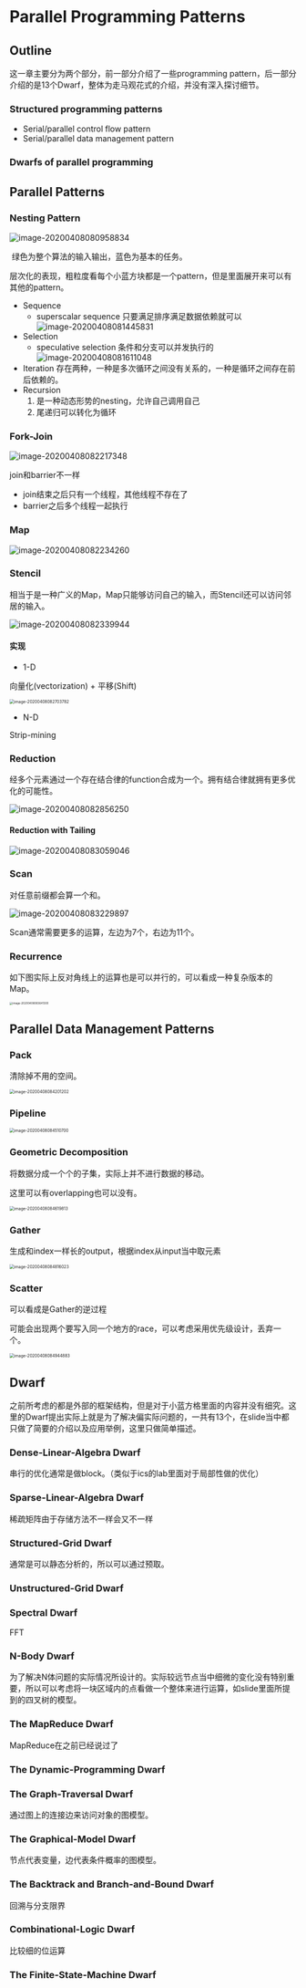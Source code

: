 # Parallel Programming Patterns



## Outline

这一章主要分为两个部分，前一部分介绍了一些programming pattern，后一部分介绍的是13个Dwarf，整体为走马观花式的介绍，并没有深入探讨细节。

### Structured programming patterns

* Serial/parallel control flow pattern
* Serial/parallel data management pattern

### Dwarfs of parallel programming



## Parallel Patterns

### Nesting Pattern

![image-20200408080958834](typora-user-images/image-20200408080958834.png)

 绿色为整个算法的输入输出，蓝色为基本的任务。

层次化的表现，粗粒度看每个小蓝方块都是一个pattern，但是里面展开来可以有其他的pattern。

* Sequence
  * superscalar sequence
    只要满足排序满足数据依赖就可以
    ![image-20200408081445831](typora-user-images/image-20200408081445831.png)
* Selection
  * speculative selection
    条件和分支可以并发执行的
    ![image-20200408081611048](typora-user-images/image-20200408081611048.png)
* Iteration
  存在两种，一种是多次循环之间没有关系的，一种是循环之间存在前后依赖的。
* Recursion
  1. 是一种动态形势的nesting，允许自己调用自己
  2. 尾递归可以转化为循环

### 



### Fork-Join

![image-20200408082217348](typora-user-images/image-20200408082217348.png)

join和barrier不一样

* join结束之后只有一个线程，其他线程不存在了
* barrier之后多个线程一起执行



### Map

![image-20200408082234260](typora-user-images/image-20200408082234260.png)



### Stencil

相当于是一种广义的Map，Map只能够访问自己的输入，而Stencil还可以访问邻居的输入。

![image-20200408082339944](typora-user-images/image-20200408082339944.png)

#### 实现

* 1-D

向量化(vectorization) + 平移(Shift)

<img src="typora-user-images/image-20200408082703782.png" alt="image-20200408082703782" style="zoom:50%;" />

* N-D

Strip-mining



### Reduction

经多个元素通过一个存在结合律的function合成为一个。拥有结合律就拥有更多优化的可能性。

![image-20200408082856250](typora-user-images/image-20200408082856250.png)

#### Reduction with Tailing

![image-20200408083059046](typora-user-images/image-20200408083059046.png)



### Scan

对任意前缀都会算一个和。

![image-20200408083229897](typora-user-images/image-20200408083229897.png)

Scan通常需要更多的运算，左边为7个，右边为11个。



### Recurrence

如下图实际上反对角线上的运算也是可以并行的，可以看成一种复杂版本的Map。

<img src="typora-user-images/image-20200408083641300.png" alt="image-20200408083641300" style="zoom:33%;" />





## Parallel Data Management Patterns

### Pack

清除掉不用的空间。

<img src="typora-user-images/image-20200408084201202.png" alt="image-20200408084201202" style="zoom:50%;" />



### Pipeline

<img src="typora-user-images/image-20200408084510700.png" alt="image-20200408084510700" style="zoom:50%;" />

### Geometric Decomposition

将数据分成一个个的子集，实际上并不进行数据的移动。

这里可以有overlapping也可以没有。

<img src="typora-user-images/image-20200408084619813.png" alt="image-20200408084619813" style="zoom:50%;" />



### Gather

生成和index一样长的output，根据index从input当中取元素

<img src="typora-user-images/image-20200408084816023.png" alt="image-20200408084816023" style="zoom:50%;" />



### Scatter

可以看成是Gather的逆过程

可能会出现两个要写入同一个地方的race，可以考虑采用优先级设计，丢弃一个。

<img src="typora-user-images/image-20200408084944883.png" alt="image-20200408084944883" style="zoom:50%;" />





## Dwarf

之前所考虑的都是外部的框架结构，但是对于小蓝方格里面的内容并没有细究。这里的Dwarf提出实际上就是为了解决偏实际问题的，一共有13个，在slide当中都只做了简要的介绍以及应用举例，这里只做简单描述。

### Dense-Linear-Algebra Dwarf

串行的优化通常是做block。（类似于ics的lab里面对于局部性做的优化）



### Sparse-Linear-Algebra Dwarf

稀疏矩阵由于存储方法不一样会又不一样



### Structured-Grid Dwarf

通常是可以静态分析的，所以可以通过预取。



### Unstructured-Grid Dwarf



### Spectral Dwarf

FFT



### N-Body Dwarf

为了解决N体问题的实际情况所设计的。实际较远节点当中细微的变化没有特别重要，所以可以考虑将一块区域内的点看做一个整体来进行运算，如slide里面所提到的四叉树的模型。



### The MapReduce Dwarf

MapReduce在之前已经说过了



### The Dynamic-Programming Dwarf



### The Graph-Traversal Dwarf

通过图上的连接边来访问对象的图模型。



### The Graphical-Model Dwarf

节点代表变量，边代表条件概率的图模型。



### The Backtrack and Branch-and-Bound Dwarf

回溯与分支限界



### Combinational-Logic Dwarf

比较细的位运算



### The Finite-State-Machine Dwarf




